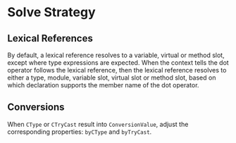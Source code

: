 # Solve Strategy

## Lexical References

By default, a lexical reference resolves to a variable, virtual or method slot, except where type expressions are expected. When the context tells the dot operator follows the lexical reference, then the lexical reference resolves to either a type, module, variable slot, virtual slot or method slot, based on which declaration supports the member name of the dot operator.

## Conversions

When `CType` or `CTryCast` result into `ConversionValue`, adjust the corresponding properties: `byCType` and `byTryCast`.